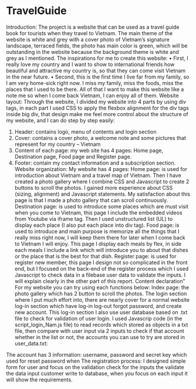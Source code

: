 # TravelGuide
Introduction:
	The project is a website that can be used as a travel guide book for tourists when they travel to Vietnam. The main theme of the website is white and grey with a cover photo of Vietnam’s signature landscape, terraced fields, the photo has main color is green, which will be outstanding in the website because the background theme is white and grey as I mentioned.
	The inspirations for me to create this website:
•	First, I really love my country and I want to show to international friends how beautiful and attractive my country is, so that they can come visit Vietnam in the near future.
•	Second, this is the first time I live far from my family, so I am very home-sick right now. I miss my family, miss the foods, miss the places that I used to be there. All of that I want to make this website like a note me so when I come back Vietnam, I can enjoy all of them.
Website layout:
	Through the website, I divided my website into 4 parts by using div tags, in each part I used CSS to apply the flexbox alignment for the div tags inside big div, that design make me feel more control about the structure of my website, and I can do step by step easily:
1.	Header: contains logo, menu of contents and login section
2.	Cover: contains a cover photo, a welcome note and some pictures that represent for my country – Vietnam
3.	Content of each page: my web site has 4 pages: Home page, Destination page, Food page and Register page.
4.	Footer: contain my contact information and a subscription section.
Website organization:
	My website has 4 pages:
Home page: is used for introduction about Vietnam and a travel map of Vietnam. Then I have created a photo gallery where I combine CSS and Javascript to create 2 buttons to scroll the photos. I gained more experience about CSS (sizing, alignment) and Javascript  statements. My satisfaction about this page is that I made a photo gallery that can scroll continuously.
Destination page: is used to introduce some places which are must visit when you come to Vietnam, this page I include the embedded videos from Youtube via iframe tag. Then I used unstructured list (UL) to display each place (I also put each place into div tag).
Food page: is used to introduce and main purpose is memorize all the things that I really miss right now, I will keep them there for later when I come back to Vietnam I will enjoy. This page I display each meals by flex, in side each meals I include a link which will introduce you to about that dishes or the place that is the best for that dish.
Register page: is used for register new member, this page I design not so complicated in the front end, but I focused on the back-end of the register process which I used Javascript to check data in a filebase user data to validate the inputs. I will explain clearly in the other part of this report.
Content declaration”
	For my website you can try using each functions below:
Index page: the photo gallery which has 2 button to scroll the photos.
The login section where I put much effort into, there are nearly cover for a normal website log-in section which have log-in log-out forgot password, and create new account. This log-in section I also use user database based on .txt file to check for validation of user login. I used Javascrip code (in the script_login_Nam.js file) to read records which stored as objects in a txt file, then compare with user input via 2 inputs to check if that account whether in the list or not, the accounts you can use to try are stored in user_data.txt:
 
The account has 3 information: username, password and secret key which used for reset password when 
The registration process: I designed simple form for user and focus on the validation check for the inputs the validate the data input customer write to database, when you focus on each input it will show the requirements.
 


